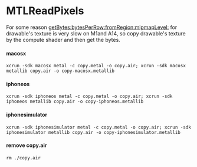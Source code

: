 # MTLReadPixels

For some reason [getBytes:bytesPerRow:fromRegion:mipmapLevel:](https://developer.apple.com/documentation/metal/mtltexture/1515751-getbytes?language=objc) for drawable's texture is very slow on M1and A14, so copy drawable's texture by the compute shader and then get the bytes.

#### macosx

    xcrun -sdk macosx metal -c copy.metal -o copy.air; xcrun -sdk macosx metallib copy.air -o copy-macosx.metallib

#### iphoneos

    xcrun -sdk iphoneos metal -c copy.metal -o copy.air; xcrun -sdk iphoneos metallib copy.air -o copy-iphoneos.metallib

#### iphonesimulator	

    xcrun -sdk iphonesimulator metal -c copy.metal -o copy.air; xcrun -sdk iphonesimulator metallib copy.air -o copy-iphonesimulator.metallib

#### remove copy.air

    rm ./copy.air


​	


